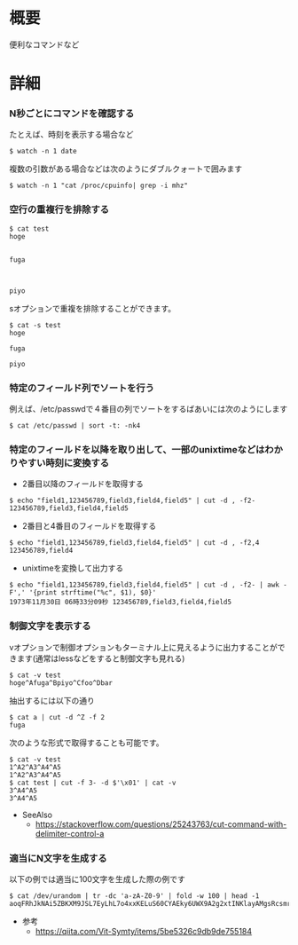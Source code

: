 # 概要
便利なコマンドなど


# 詳細

### N秒ごとにコマンドを確認する
たとえば、時刻を表示する場合など
```
$ watch -n 1 date
```

複数の引数がある場合などは次のようにダブルクォートで囲みます
```
$ watch -n 1 "cat /proc/cpuinfo| grep -i mhz"
```

### 空行の重複行を排除する
```
$ cat test 
hoge


fuga



piyo
```

sオプションで重複を排除することができます。
```
$ cat -s test 
hoge

fuga

piyo
```

### 特定のフィールド列でソートを行う
例えば、/etc/passwdで４番目の列でソートをするばあいには次のようにします
```
$ cat /etc/passwd | sort -t: -nk4 
```

### 特定のフィールドを以降を取り出して、一部のunixtimeなどはわかりやすい時刻に変換する
- 2番目以降のフィールドを取得する
```
$ echo "field1,123456789,field3,field4,field5" | cut -d , -f2- 
123456789,field3,field4,field5
```

- 2番目と4番目のフィールドを取得する
```
$ echo "field1,123456789,field3,field4,field5" | cut -d , -f2,4
123456789,field4
```

- unixtimeを変換して出力する
```
$ echo "field1,123456789,field3,field4,field5" | cut -d , -f2- | awk -F',' '{print strftime("%c", $1), $0}'
1973年11月30日 06時33分09秒 123456789,field3,field4,field5
```

### 制御文字を表示する
vオプションで制御オプションもターミナル上に見えるように出力することができます(通常はlessなどをすると制御文字も見れる)
```
$ cat -v test
hoge^Afuga^Bpiyo^Cfoo^Dbar
```

抽出するには以下の通り
```
$ cat a | cut -d ^Z -f 2
fuga
```

次のような形式で取得することも可能です。
```
$ cat -v test 
1^A2^A3^A4^A5
1^A2^A3^A4^A5
$ cat test | cut -f 3- -d $'\x01' | cat -v
3^A4^A5
3^A4^A5
```

- SeeAlso
  - https://stackoverflow.com/questions/25243763/cut-command-with-delimiter-control-a

### 適当にN文字を生成する
以下の例では適当に100文字を生成した際の例です
```
$ cat /dev/urandom | tr -dc 'a-zA-Z0-9' | fold -w 100 | head -1
aoqFRhJkNAi5ZBKXM9JSL7EyLhL7o4xxKELuS60CYAEky6UWX9A2g2xtINKlayAMgsRcsmrxVeufFuhOiJRJN67e7wE7poCfQpHf
```

- 参考
  - https://qiita.com/Vit-Symty/items/5be5326c9db9de755184
